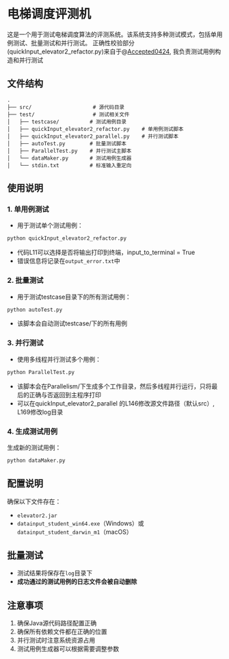# 电梯调度评测机

这是一个用于测试电梯调度算法的评测系统。该系统支持多种测试模式，包括单用例测试、批量测试和并行测试。
正确性校验部分(quickInput_elevator2_refactor.py)来自于@[Accepted0424](https://github.com/Accepted0424), 我负责测试用例构造和并行测试

## 文件结构

```
.
├── src/                    # 源代码目录
├── test/                   # 测试相关文件
│   ├── testcase/          # 测试用例目录
│   ├── quickInput_elevator2_refactor.py    # 单用例测试脚本
│   ├── quickInput_elevator2_parallel.py    # 并行测试脚本
│   ├── autoTest.py        # 批量测试脚本
│   ├── ParallelTest.py    # 并行测试主脚本
│   └── dataMaker.py       # 测试用例生成器
│   └── stdin.txt          # 标准输入重定向
```

## 使用说明

### 1. 单用例测试

* 用于测试单个测试用例：
```bash
python quickInput_elevator2_refactor.py
```
  * 代码L11可以选择是否将输出打印到终端，input_to_terminal = True
  * 错误信息将记录在`output_error.txt`中
### 2. 批量测试

* 用于测试testcase目录下的所有测试用例：

```bash
python autoTest.py
```
* 该脚本会自动测试testcase/下的所有用例
### 3. 并行测试

* 使用多线程并行测试多个用例：

```bash
python ParallelTest.py
```
* 该脚本会在Parallelism/下生成多个工作目录，然后多线程并行运行，只将最后的正确与否返回到主程序打印
* 可以在quickInput_elevator2_parallel 的L146修改源文件路径（默认src）, L169修改log目录
### 4. 生成测试用例

生成新的测试用例：

```bash
python dataMaker.py
```

## 配置说明

确保以下文件存在：
   - `elevator2.jar`
   - `datainput_student_win64.exe`（Windows）或 `datainput_student_darwin_m1`（macOS）

## 批量测试

- 测试结果将保存在`log`目录下
- **成功通过的测试用例的日志文件会被自动删除**

## 注意事项

1. 确保Java源代码路径配置正确
2. 确保所有依赖文件都在正确的位置
3. 并行测试时注意系统资源占用
4. 测试用例生成器可以根据需要调整参数 

